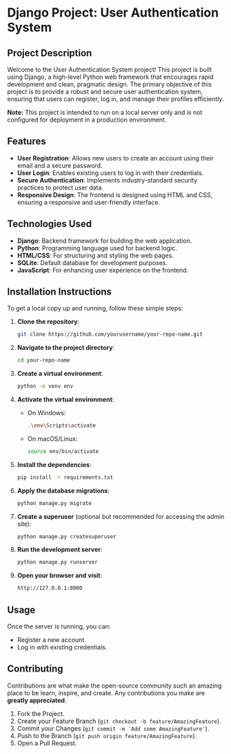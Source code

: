 # Django Project: User Authentication System

## Project Description

Welcome to the User Authentication System project! This project is built using Django, a high-level Python web framework that encourages rapid development and clean, pragmatic design. The primary objective of this project is to provide a robust and secure user authentication system, ensuring that users can register, log in, and manage their profiles efficiently.

**Note:** This project is intended to run on a local server only and is not configured for deployment in a production environment.

## Features

- **User Registration**: Allows new users to create an account using their email and a secure password.
- **User Login**: Enables existing users to log in with their credentials.
- **Secure Authentication**: Implements industry-standard security practices to protect user data.
- **Responsive Design**: The frontend is designed using HTML and CSS, ensuring a responsive and user-friendly interface.

## Technologies Used

- **Django**: Backend framework for building the web application.
- **Python**: Programming language used for backend logic.
- **HTML/CSS**: For structuring and styling the web pages.
- **SQLite**: Default database for development purposes.
- **JavaScript**: For enhancing user experience on the frontend.

## Installation Instructions

To get a local copy up and running, follow these simple steps:

1. **Clone the repository**:
    ```sh
    git clone https://github.com/yourusername/your-repo-name.git
    ```

2. **Navigate to the project directory**:
    ```sh
    cd your-repo-name
    ```

3. **Create a virtual environment**:
    ```sh
    python -m venv env
    ```

4. **Activate the virtual environment**:
    - On Windows:
        ```sh
        .\env\Scripts\activate
        ```
    - On macOS/Linux:
        ```sh
        source env/bin/activate
        ```

5. **Install the dependencies**:
    ```sh
    pip install -r requirements.txt
    ```

6. **Apply the database migrations**:
    ```sh
    python manage.py migrate
    ```

7. **Create a superuser** (optional but recommended for accessing the admin site):
    ```sh
    python manage.py createsuperuser
    ```

8. **Run the development server**:
    ```sh
    python manage.py runserver
    ```

9. **Open your browser and visit**:
    ```sh
    http://127.0.0.1:8000
    ```

## Usage

Once the server is running, you can:

- Register a new account.
- Log in with existing credentials.

## Contributing

Contributions are what make the open-source community such an amazing place to be learn, inspire, and create. Any contributions you make are **greatly appreciated**.

1. Fork the Project.
2. Create your Feature Branch (`git checkout -b feature/AmazingFeature`).
3. Commit your Changes (`git commit -m 'Add some AmazingFeature'`).
4. Push to the Branch (`git push origin feature/AmazingFeature`).
5. Open a Pull Request.

